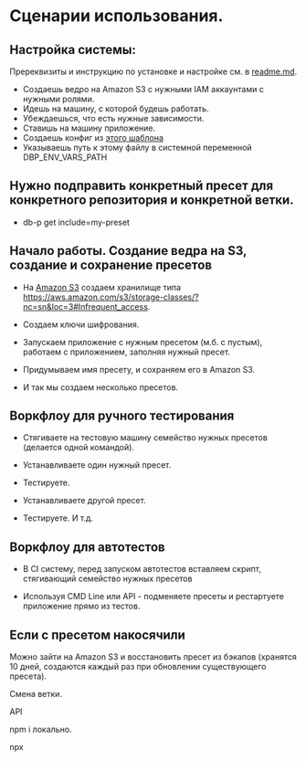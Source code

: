 # Сценарии использования.

## Настройка системы:

Пререквизиты и инструкцию по установке и настройке см. в [readme.md](../readme.md).

* Создаешь ведро на Amazon S3 с нужными IAM аккаунтами с нужными ролями.
* Идешь на машину, с которой будешь работать.
* Убеждаешься, что есть нужные зависимости.
* Ставишь на машину приложение.
* Создаешь конфиг из [этого шаблона](https://github.com/Dzenly/db-presets/blob/master/cfg/cfg-template.js)
* Указываешь путь к этому файлу в системной переменной DBP_ENV_VARS_PATH 




## Нужно подправить конкретный пресет для конкретного репозитория и конкретной ветки.

* db-p get include=my-preset







## Начало работы. Создание ведра на S3, создание и сохранение пресетов

* На [Amazon S3](https://aws.amazon.com/s3/) создаем хранилище типа
https://aws.amazon.com/s3/storage-classes/?nc=sn&loc=3#Infrequent_access.

* Создаем ключи шифрования.

* Запускаем приложение с нужным пресетом (м.б. с пустым), работаем с приложением, заполняя нужный пресет.

* Придумываем имя пресету, и сохраняем его в Amazon S3.

* И так мы создаем несколько пресетов.

## Воркфлоу для ручного тестирования

* Стягиваете на тестовую машину семейство нужных пресетов (делается одной командой).

* Устанавливаете один нужный пресет.

* Тестируете.

* Устанавливаете другой пресет.

* Тестируете. И т.д.

## Воркфлоу для автотестов

* В CI систему, перед запуском автотестов вставляем скрипт, стягивающий семейство нужных пресетов 

* Используя CMD Line или API - подменяете пресеты и рестартуете приложение прямо из тестов.

## Если с пресетом накосячили

Можно зайти на Amazon S3 и восстановить пресет из бэкапов
(хранятся 10 дней, создаются каждый раз при обновлении существующего пресета).


Смена ветки.


API

npm i локально.

npx

